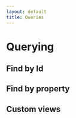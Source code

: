 ```yaml
---
layout: default
title: Queries
---
```





Querying
========

## Find by Id

## Find by property

## Custom views
